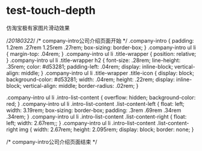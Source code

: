 # test-touch-depth
仿淘宝极有家图片滑动效果

/*20180322*/
/* company-intro公司介绍页面开始 */
.company-intro {
  padding: 1.2rem .27rem 1.25rem .27rem;
  box-sizing: border-box;
}
.company-intro ul li {
  margin-top: .04rem;
}
.company-intro ul li .title-wrapper {
  position: relative;
}
.company-intro ul li .title-wrapper h2 {
  font-size: .28rem;
  line-height: .35rem;
  color: #d53281;
  padding-left: .04rem;
  display: inline-block; 
  vertical-align: middle;
}
.company-intro ul li .title-wrapper .title-icon {
  display: block;
  background-color: #d53281;
  width: .04rem;
  height: .22rem;
  display: inline-block;
  vertical-align: middle;
  border-radius: .02rem;
}

.company-intro ul li .intro-list-content {
  overflow: hidden;
  background-color: red;
}
.company-intro ul li .intro-list-content .list-content-left {
  float: left;
  width: 3.19rem;
  box-sizing: border-box;
  padding: .3rem .69rem .34rem .34rem;
}
.company-intro ul li .intro-list-content .list-content-right {
  float: left;
  width: 2.67rem;;
}
.company-intro ul li .intro-list-content .list-content-right img {
  width: 2.67rem;
  height: 2.095rem;
  display: block;
  border: none;
}

/* company-intro公司介绍页面结束 */
